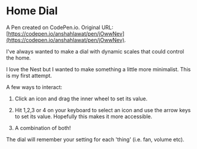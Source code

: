 # Home Dial

A Pen created on CodePen.io. Original URL: [https://codepen.io/anshahlawat/pen/jOwwNev](https://codepen.io/anshahlawat/pen/jOwwNev).

I've always wanted to make a dial with dynamic scales that could control the home. 

I love the Nest but I wanted to make something a little more minimalist. This is my first attempt.

A few ways to interact:

1.  Click an icon and drag the inner wheel to set its value.

2.  Hit 1,2,3 or 4 on your keyboard to select an icon and use the arrow keys to set its value. Hopefully this makes it more accessible.

3.  A combination of both!

The dial will remember your setting for each 'thing' (i.e. fan, volume etc).
